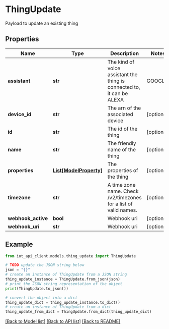 # ThingUpdate

Payload to update an existing thing

## Properties

Name | Type | Description | Notes
------------ | ------------- | ------------- | -------------
**assistant** | **str** | The kind of voice assistant the thing is connected to, it can be ALEXA | GOOGLE | NONE | [optional] 
**device_id** | **str** | The arn of the associated device | [optional] 
**id** | **str** | The id of the thing | [optional] 
**name** | **str** | The friendly name of the thing | [optional] 
**properties** | [**List[ModelProperty]**](ModelProperty.md) | The properties of the thing | [optional] 
**timezone** | **str** | A time zone name. Check /v2/timezones for a list of valid names. | [optional] 
**webhook_active** | **bool** | Webhook uri | [optional] 
**webhook_uri** | **str** | Webhook uri | [optional] 

## Example

```python
from iot_api_client.models.thing_update import ThingUpdate

# TODO update the JSON string below
json = "{}"
# create an instance of ThingUpdate from a JSON string
thing_update_instance = ThingUpdate.from_json(json)
# print the JSON string representation of the object
print(ThingUpdate.to_json())

# convert the object into a dict
thing_update_dict = thing_update_instance.to_dict()
# create an instance of ThingUpdate from a dict
thing_update_from_dict = ThingUpdate.from_dict(thing_update_dict)
```
[[Back to Model list]](../README.md#documentation-for-models) [[Back to API list]](../README.md#documentation-for-api-endpoints) [[Back to README]](../README.md)


